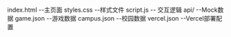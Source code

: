 ###
index.html  --主页面
styles.css  --样式文件
script.js -- 交互逻辑
api/   --Mock数据
  game.json    --游戏数据
  campus.json   --校园数据
vercel.json   --Vercel部署配置
###
